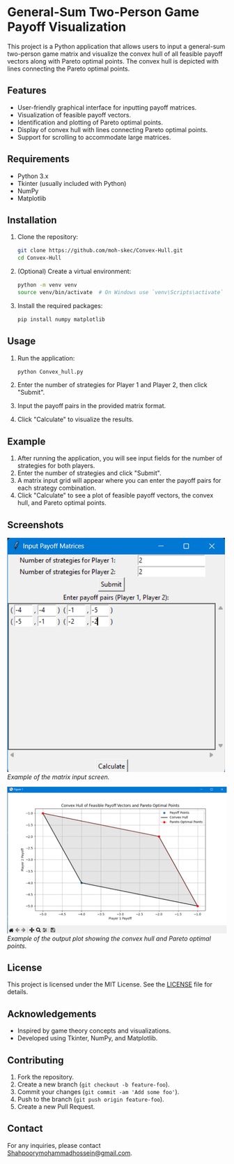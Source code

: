 # General-Sum Two-Person Game Payoff Visualization

This project is a Python application that allows users to input a general-sum two-person game matrix and visualize the convex hull of all feasible payoff vectors along with Pareto optimal points. The convex hull is depicted with lines connecting the Pareto optimal points.

## Features

- User-friendly graphical interface for inputting payoff matrices.
- Visualization of feasible payoff vectors.
- Identification and plotting of Pareto optimal points.
- Display of convex hull with lines connecting Pareto optimal points.
- Support for scrolling to accommodate large matrices.

## Requirements

- Python 3.x
- Tkinter (usually included with Python)
- NumPy
- Matplotlib

## Installation

1. Clone the repository:

    ```sh
    git clone https://github.com/moh-skec/Convex-Hull.git
    cd Convex-Hull
    ```

2. (Optional) Create a virtual environment:

    ```sh
    python -m venv venv
    source venv/bin/activate  # On Windows use `venv\Scripts\activate`
    ```

3. Install the required packages:

    ```sh
    pip install numpy matplotlib
    ```

## Usage

1. Run the application:

    ```sh
    python Convex_hull.py
    ```

2. Enter the number of strategies for Player 1 and Player 2, then click "Submit".

3. Input the payoff pairs in the provided matrix format.

4. Click "Calculate" to visualize the results.

## Example

1. After running the application, you will see input fields for the number of strategies for both players.
2. Enter the number of strategies and click "Submit".
3. A matrix input grid will appear where you can enter the payoff pairs for each strategy combination.
4. Click "Calculate" to see a plot of feasible payoff vectors, the convex hull, and Pareto optimal points.

## Screenshots

![Input Screen](screenshots/input_screen.png)
*Example of the matrix input screen.*

![Output Plot](screenshots/output_plot.png)
*Example of the output plot showing the convex hull and Pareto optimal points.*

## License

This project is licensed under the MIT License. See the [LICENSE](LICENSE) file for details.

## Acknowledgements

- Inspired by game theory concepts and visualizations.
- Developed using Tkinter, NumPy, and Matplotlib.

## Contributing

1. Fork the repository.
2. Create a new branch (`git checkout -b feature-foo`).
3. Commit your changes (`git commit -am 'Add some foo'`).
4. Push to the branch (`git push origin feature-foo`).
5. Create a new Pull Request.

## Contact

For any inquiries, please contact [Shahpoorymohammadhossein@gmail.com](mailto:Shahpoorymohammadhossein@gmai.com).
